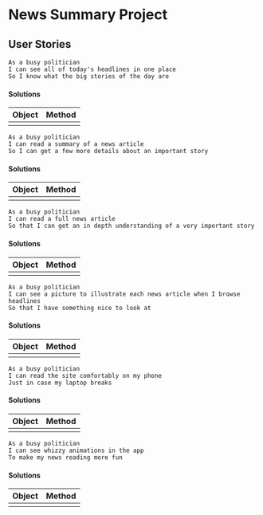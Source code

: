 # News Summary Project

## User Stories
```
As a busy politician
I can see all of today's headlines in one place
So I know what the big stories of the day are
```
#### Solutions
  Object   |  Method  
---        |---       
           |          
```
As a busy politician
I can read a summary of a news article
So I can get a few more details about an important story
```
#### Solutions
  Object   |  Method  
---        | ---       
           |          
```
As a busy politician
I can read a full news article
So that I can get an in depth understanding of a very important story
```
#### Solutions
  Object   |  Method  
---        | ---       
           |          
```
As a busy politician
I can see a picture to illustrate each news article when I browse headlines
So that I have something nice to look at
```
#### Solutions
  Object   |  Method  
---        | ---       
           |          
```
As a busy politician
I can read the site comfortably on my phone
Just in case my laptop breaks
```
#### Solutions
  Object   |  Method  
---        | ---       
           |          
```
As a busy politician
I can see whizzy animations in the app
To make my news reading more fun
```
#### Solutions
  Object   |  Method  
---        | ---       
           |          
